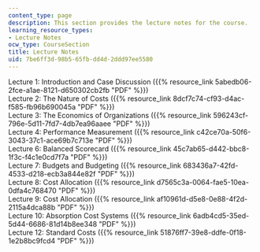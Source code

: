 ```yaml
---
content_type: page
description: This section provides the lecture notes for the course.
learning_resource_types:
- Lecture Notes
ocw_type: CourseSection
title: Lecture Notes
uid: 7be6ff3d-98b5-65fb-dd4d-2ddd97ee5580
---
```


Lecture 1: Introduction and Case Discussion ({{% resource_link 5abedb06-2fce-a1ae-8121-d650302cb2fb "PDF" %}})  
Lecture 2: The Nature of Costs ({{% resource_link 8dcf7c74-cf93-d4ac-f585-fb96b690045a "PDF" %}})  
Lecture 3: The Economics of Organizations ({{% resource_link 596243cf-796e-5d11-7fd7-4db7ea96aaee "PDF" %}})  
Lecture 4: Performance Measurement ({{% resource_link c42ce70a-50f6-3043-37c1-ace69b7c713e "PDF" %}})  
Lecture 6: Balanced Scorecard ({{% resource_link 45c7ab65-d442-bbc8-1f3c-f4c1e0cd7f7a "PDF" %}})  
Lecture 7: Budgets and Budgeting ({{% resource_link 683436a7-42fd-4533-d218-ecb3a844e82f "PDF" %}})  
Lecture 8: Cost Allocation ({{% resource_link d7565c3a-0064-fae5-10ea-0dfa4c768470 "PDF" %}})  
Lecture 9: Cost Allocation ({{% resource_link af10961d-d5e8-0e88-4f2d-2115a4dca88b "PDF" %}})  
Lecture 10: Absorption Cost Systems ({{% resource_link 6adb4cd5-35ed-5d44-6686-81d14b8ee348 "PDF" %}})  
Lecture 12: Standard Costs ({{% resource_link 51876ff7-39e8-ddfe-0f18-1e2b8bc9fcd4 "PDF" %}})